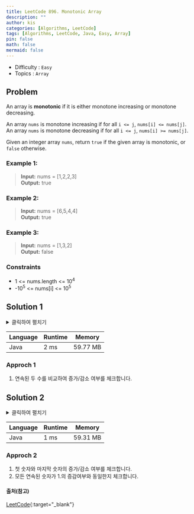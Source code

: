 ```yaml
---
title: LeetCode 896. Monotonic Array
description: ""
author: kis
categories: [Algorithms, LeetCode]
tags: [Algorithms, LeetCode, Java, Easy, Array]
pin: false
math: false
mermaid: false
---
```


- Difficulty : `Easy`
- Topics : `Array`

## Problem
An array is **monotonic** if it is either monotone increasing or monotone decreasing.

An array `nums` is monotone increasing if for all `i <= j`, `nums[i] <= nums[j]`. An array `nums` is monotone decreasing if for all `i <= j`, `nums[i] >= nums[j]`.

Given an integer array `nums`, return `true` if the given array is monotonic, or `false` otherwise.
 
 

### Example 1:

> **Input:** nums = [1,2,2,3]    
> **Output:** true     

### Example 2:

> **Input:**  nums = [6,5,4,4]           
> **Output:** true  

### Example 3:

> **Input:** nums = [1,3,2]             
> **Output:** false  


### Constraints

- 1 <= nums.length <= 10<sup>4</sup>
- -10<sup>5</sup> <= nums[i] <= 10<sup>5</sup>


## Solution 1

<details>
<summary>클릭하여 펼치기</summary>
<div markdown="1">

```java
class Solution {
    public boolean isMonotonic(int[] nums) {
        if(nums.length <= 2) return true;
        boolean increasing = false, decreasing = false;

        for(int i = 1; i < nums.length; i++) {
            if(nums[i] - nums[i-1] > 0 ) increasing = true;
            else if(nums[i] - nums[i-1] < 0 ) decreasing = true;

            if(increasing && decreasing) return false;
        }
        return true;
    }
}
```
</div>
</details>

| Language | Runtime | Memory |
| --- | --- | --- |
| Java | 2 ms | 59.77 MB |

### Approch 1

1. 연속된 두 수를 비교하여 증가/감소 여부를 체크합니다.


## Solution 2

<details>
<summary>클릭하여 펼치기</summary>
<div markdown="1">

```java
class Solution {
    public boolean isMonotonic(int[] nums) {
        if(nums.length <= 2) return true;

        for(int i = 1 ; i < nums.length; i++){
            if(nums[0] <= nums[nums.length - 1] && nums[i-1] > nums[i]) return false;
            else if(nums[0] >= nums[nums.length - 1] && nums[i-1] < nums[i]) return false;
        }

        return true;        
    }
}
```
</div>
</details>

| Language | Runtime | Memory |
| --- | --- | --- |
| Java | 1 ms | 59.31 MB |

### Approch 2

1. 첫 숫자와 마지막 숫자의 증가/감소 여부를 체크합니다.
2. 모든 연속된 숫자가 1.의 증감여부와 동일한지 체크합니다. 


#### 출처(참고)

[LeetCode](https://leetcode.com/problems/monotonic-array/){:target="\_blank"}

